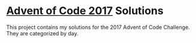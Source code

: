 # [Advent of Code 2017](http://adventofcode.com/2017) Solutions

This project contains my solutions for the 2017 Advent of Code Challenge. They are categorized by day.